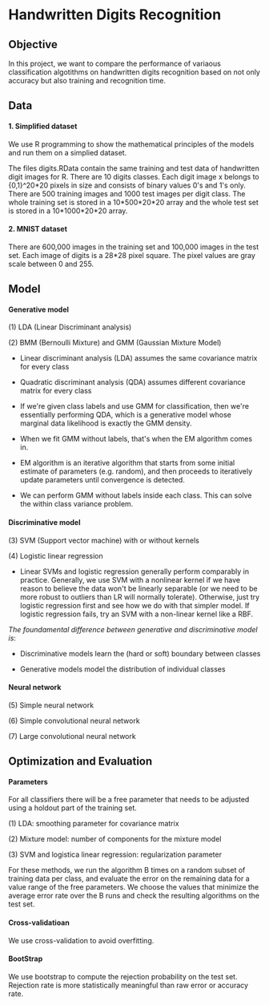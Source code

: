 # **Handwritten Digits Recognition**
## **Objective**

In this project, we want to compare the performance of variaous classification algotithms on handwritten digits recognition based on not only accuracy but also training and recognition time. 


## **Data**
#### 1. Simplified dataset
We use R programming to show the mathematical principles of the models and run them on a simplied dataset.

The files digits.RData contain the same training and test data of handwritten digit images for R. There are 10 digits classes. Each digit image x belongs to {0,1}^20\*20 pixels in size and consists of binary values 0's and 1's only. There are 500 training images and 1000 test images per digit class. The whole training set is stored in a 10\*500\*20\*20 array and the whole test set is stored in a 10\*1000\*20\*20 array.

#### 2. MNIST dataset
There are 600,000 images in the training set and 100,000 images in the test set. Each image of digits is a 28*28 pixel square. The pixel values are gray scale between 0 and 255.   


## **Model**
#### Generative model 

(1) LDA (Linear Discriminant analysis) 

(2) BMM (Bernoulli Mixture) and GMM (Gaussian Mixture Model) 

- Linear discriminant analysis (LDA) assumes the same covariance matrix for every class

- Quadratic discriminant analysis (QDA) assumes different covariance matrix for every class

- If we're given class labels and use GMM for classification, then we're essentially performing QDA, which is a generative model whose marginal data likelihood is exactly the GMM density.

- When we fit GMM without labels, that's when the EM algorithm comes in. 

- EM algorithm is an iterative algorithm that starts from some initial estimate of parameters (e.g. random), and then proceeds to iteratively update parameters until convergence is detected. 

- We can perform GMM without labels inside each class. This can solve the within class variance problem. 

#### Discriminative model

(3) SVM (Support vector machine) with or without kernels

(4) Logistic linear regression

- Linear SVMs and logistic regression generally perform comparably in practice. Generally, we use SVM with a nonlinear kernel if we have reason to believe the data won't be linearly separable (or we need to be more robust to outliers than LR will normally tolerate). Otherwise, just try logistic regression first and see how we do with that simpler model. If logistic regression fails, try an SVM with a non-linear kernel like a RBF.

_The foundamental difference between generative and discriminative model is_:

- Discriminative models learn the (hard or soft) boundary between classes

- Generative models model the distribution of individual classes

#### Neural network

(5) Simple neural network 
 
(6) Simple convolutional neural network 

(7) Large convolutional neural network


## **Optimization and Evaluation**
#### Parameters
For all classifiers there will be a free parameter that needs to be adjusted using a holdout part of the training set. 

(1) LDA: smoothing parameter for covariance matrix 

(2) Mixture model: number of components for the mixture model 

(3) SVM and logistica linear regression: regularization parameter 

For these methods, we run the algorithm B times on a random subset of training data per class, and evaluate the error on the remaining data for a value range of the free parameters. We choose the values that minimize the average error rate over the B runs and check the resulting algorithms on the test set.

#### Cross-validatioan

We use cross-validation to avoid overfitting. 

#### BootStrap

We use bootstrap to compute the rejection probability on the test set. Rejection rate is more statistically meaningful than raw error or accuracy rate. 

